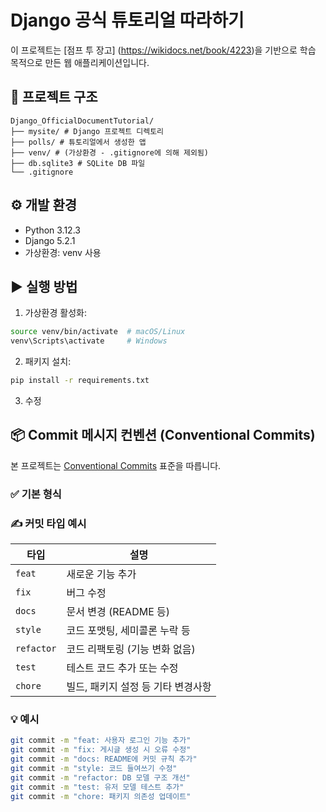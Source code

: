# Django 공식 튜토리얼 따라하기

이 프로젝트는 [점프 투 장고]
(https://wikidocs.net/book/4223)을 기반으로 학습 목적으로 만든 웹 애플리케이션입니다.

## 📁 프로젝트 구조
```
Django_OfficialDocumentTutorial/  
├── mysite/ # Django 프로젝트 디렉토리  
├── polls/ # 튜토리얼에서 생성한 앱  
├── venv/ # (가상환경 - .gitignore에 의해 제외됨)  
├── db.sqlite3 # SQLite DB 파일  
└── .gitignore
```

## ⚙️ 개발 환경
- Python 3.12.3
- Django 5.2.1
- 가상환경: venv 사용

## ▶️ 실행 방법
1. 가상환경 활성화:
```bash
source venv/bin/activate  # macOS/Linux
venv\Scripts\activate     # Windows
```

2. 패키지 설치: 
```bash
pip install -r requirements.txt
```

3. 수정



## 📦 Commit 메시지 컨벤션 (Conventional Commits)

본 프로젝트는 [Conventional Commits](https://www.conventionalcommits.org/) 표준을 따릅니다.

### ✅ 기본 형식



### ✍️ 커밋 타입 예시

| 타입        | 설명                                |
|-------------|-------------------------------------|
| `feat`      | 새로운 기능 추가                    |
| `fix`       | 버그 수정                           |
| `docs`      | 문서 변경 (README 등)              |
| `style`     | 코드 포맷팅, 세미콜론 누락 등       |
| `refactor`  | 코드 리팩토링 (기능 변화 없음)       |
| `test`      | 테스트 코드 추가 또는 수정          |
| `chore`     | 빌드, 패키지 설정 등 기타 변경사항   |

### 💡 예시

```bash
git commit -m "feat: 사용자 로그인 기능 추가"
git commit -m "fix: 게시글 생성 시 오류 수정"
git commit -m "docs: README에 커밋 규칙 추가"
git commit -m "style: 코드 들여쓰기 수정"
git commit -m "refactor: DB 모델 구조 개선"
git commit -m "test: 유저 모델 테스트 추가"
git commit -m "chore: 패키지 의존성 업데이트"

